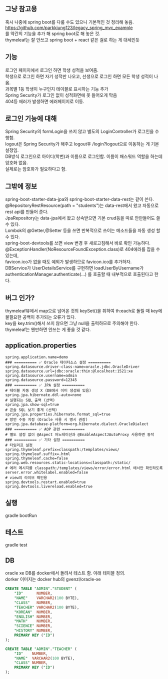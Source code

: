 ## 그냥 참고용
혹시 나중에 spring boot를 다룰 수도 있으니 기본적인 것 정리해 놓음.<br>
https://github.com/parkkiung123/legacy_spring_mvc_example<br>
를 약간의 기능을 추가 해 spring boot로 해 놓은 것.<br>
thymeleaf는 잘 안쓰고 spring boot + react 같은 걸로 하는 게 대세인듯<br>

## 기능
로그인 페이지에서 로그인 하면 학생 성적을 보여줌.<br>
학생으로 로그인 하면 자기 성적만 나오고, 선생으로 로그인 하면 모든 학생 성적이 나옴.<br>
과목별 1등 학생이 누구인지 테이블로 표시하는 기능 추가<br>
Spring Security가 로그인 없이 성적화면에 못 들어오게 막음<br>
404등 에러가 발생하면 에러페이지로 이동.<br>

## 로그인 기능에 대해
Spring Security의 formLogin을 쓰지 않고 별도의 LoginController가 로그인을 수행함.<br>
logout은 Spring Security가 해주고 logout후 /login?logout으로 이동하는 게 기본설정임.<br>
DB방식 로그인으로 아이디(학번)과 이름으로 로그인함. 이름이 패스워드 역할을 하는데 암호화 없음.<br>
실제로는 암호화가 필요하다고 함.<br>

## 그밖에 정보
spring-boot-starter-data-jpa와 spring-boot-starter-data-rest는 같이 쓴다.<br>
@RepositoryRestResource(path = "students")는 data-rest에서 왔고 자동으로 rest api를 만들어 준다.<br>
JpaRepository는 data-jpa에서 왔고 상속받으면 기본 crud등을 따로 안만들어도 쓸 수 있다.<br>
Lombok의 @Getter,@Setter 등을 쓰면 반복적으로 쓰이는 메소드들을 자동 생성 할 수 있다.<br>
spring-boot-devtools를 쓰면 view 변경 후 새로고침해서 바로 확인 가능하다.<br>
@ExceptionHandler(NoResourceFoundException.class)로 404에러를 잡을 수 있는데,<br>
favicon.ico가 없을 때도 예외가 발생하므로 favicon.ico를 추가하자.<br>
DBService가 UserDetailsService를 구현하면 loadUserByUsername가 authenticationManager.authenticate(...) 를 호출할 때 내부적으로 호출된다고 한다.<br>

## 버그 인가?
thymeleaf뷰에서 map으로 넘어온 것의 keySet()을 취하여 th:each로 돌릴 때 key에 불필요한 공백이 추가되는 오류가 있다.<br>
key을 key.trim()해서 쓰지 않으면 그냥 null을 출력하므로 주의해야 한다.<br>
thymeleaf는 왠만하면 안쓰는 게 좋을 것 같다.<br>

## application.properties
```
spring.application.name=demo
### ========== ✅ Oracle 데이터소스 설정 ==========
spring.datasource.driver-class-name=oracle.jdbc.OracleDriver
spring.datasource.url=jdbc:oracle:thin:@localhost:1521:xe
spring.datasource.username=admin
spring.datasource.password=12345
### ========== ✅ JPA 설정 ==========
# 테이블 자동 생성 X (DB에서 이미 생성돼 있음)
spring.jpa.hibernate.ddl-auto=none
# 실행되는 SQL 출력 (선택)
spring.jpa.show-sql=true
# 콘솔 SQL 보기 좋게 (선택)
spring.jpa.properties.hibernate.format_sql=true
# 방언 수동 지정 (Oracle 사용 시 명시 권장)
spring.jpa.database-platform=org.hibernate.dialect.OracleDialect
### ========== ✅ AOP 관련 ==========
# 별도 설정 없이 @Aspect 어노테이션과 @EnableAspectJAutoProxy 사용하면 동작
### ========== ✅ 기타 설정 ==========
# 타임리프 설정
spring.thymeleaf.prefix=classpath:/templates/views/
spring.thymeleaf.suffix=.html
spring.thymeleaf.cache=false
spring.web.resources.static-locations=classpath:/static/
# 에러 메시지를 classpath:/templates/views/error/error.html 에서만 확인하도록
server.error.whitelabel.enabled=false
# view의 라이브 확인용
spring.devtools.restart.enabled=true
spring.devtools.livereload.enabled=true
```

## 실행
gradle bootRun

## 테스트
gradle test

## DB
oracle xe DB를 docker에서 돌려서 테스트 함. 아래 테이블 정의.  
dorker 이미지는 docker hub의 gvenzl/oracle-xe  
```sql
CREATE TABLE "ADMIN"."STUDENT" (
    "ID"      NUMBER,
    "NAME"    VARCHAR2(100 BYTE),
    "CLASS"   NUMBER,
    "TEACHER" VARCHAR2(100 BYTE),
    "KOREAN"  NUMBER,
    "ENGLISH" NUMBER,
    "MATH"    NUMBER,
    "SCIENCE" NUMBER,
    "HISTORY" NUMBER,
    PRIMARY KEY ("ID")
);
```
```sql
CREATE TABLE "ADMIN"."TEACHER" (
    "ID"    NUMBER,
    "NAME"  VARCHAR2(100 BYTE),
    "CLASS" NUMBER,
    PRIMARY KEY ("ID")
);
```
